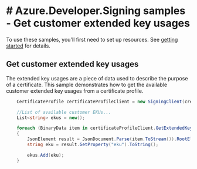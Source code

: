# # Azure.Developer.Signing samples - Get customer extended key usages

To use these samples, you'll first need to set up resources. See [getting started](https://github.com/Azure/azure-sdk-for-net/blob/main/sdk/developersigning/Azure.Developer.Signing/README.md#getting-started) for details.

## Get customer extended key usages

The extended key usages are a piece of data used to describe the purpose of a certificate. This sample demonstrates how to get the available customer extended key usages from a certificate profile.

```C# Snippet:Azure_Developer_Signing_GetExtendedKeyUsages
    CertificateProfile certificateProfileClient = new SigningClient(credential).GetCertificateProfileClient(region);

    //List of available customer EKUs...
    List<string> ekus = new();

    foreach (BinaryData item in certificateProfileClient.GetExtendedKeyUsages(accountName, profileName, null))
    {
        JsonElement result = JsonDocument.Parse(item.ToStream()).RootElement;
        string eku = result.GetProperty("eku").ToString();

        ekus.Add(eku);
    }
```
